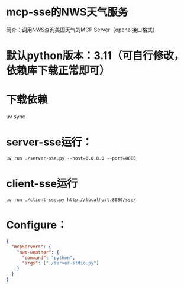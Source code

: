# mcp-sse的NWS天气服务
简介：调用NWS查询美国天气的MCP Server（openai接口格式）

# 默认python版本：3.11（可自行修改，依赖库下载正常即可）

# 下载依赖
uv sync

# server-sse运行：
```shell
uv run ./server-sse.py --host=0.0.0.0 --port=8080
```
# client-sse运行
```shell
uv run ./client-sse.py http://localhost:8080/sse/
```

# Configure：
```json
{
  "mcpServers": {
    "nws-weather": {
      "command": "python",
      "args": ["./server-stdio.py"]
    }
  }
}
```
